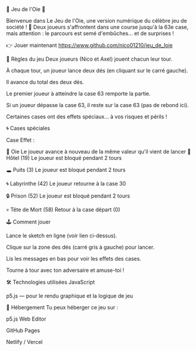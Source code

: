 🎲 Jeu de l'Oie 🎲

Bienvenue dans Le Jeu de l'Oie, une version numérique du célèbre jeu de société ! 🪿
Deux joueurs s'affrontent dans une course jusqu'à la 63e case, mais attention : le parcours est semé d'embûches... et de surprises !

👉 Jouer maintenant https://www.github.com/nico01210/jeu_de_loie


📜 Règles du jeu
Deux joueurs (Nico et Axel) jouent chacun leur tour.

À chaque tour, un joueur lance deux dés (en cliquant sur le carré gauche).

Il avance du total des deux dés.

Le premier joueur à atteindre la case 63 remporte la partie.

Si un joueur dépasse la case 63, il reste sur la case 63 (pas de rebond ici).

Certaines cases ont des effets spéciaux... à vos risques et périls !


🌀 Cases spéciales

Case	Effet :

🪿 Oie	Le joueur avance à nouveau de la même valeur qu’il vient de lancer
🏨 Hôtel (19)	Le joueur est bloqué pendant 2 tours

🕳️ Puits (3)	Le joueur est bloqué pendant 2 tours

🌀 Labyrinthe (42)	Le joueur retourne à la case 30

🔒 Prison (52)	Le joueur est bloqué pendant 2 tours

💀 Tête de Mort (58)	Retour à la case départ (0)



🕹️ Comment jouer

Lance le sketch en ligne (voir lien ci-dessus).

Clique sur la zone des dés (carré gris à gauche) pour lancer.

Lis les messages en bas pour voir les effets des cases.

Tourne à tour avec ton adversaire et amuse-toi !


🛠️ Technologies utilisées
JavaScript

p5.js — pour le rendu graphique et la logique de jeu

🚀 Hébergement
Tu peux héberger ce jeu sur :

p5.js Web Editor

GitHub Pages

Netlify / Vercel

